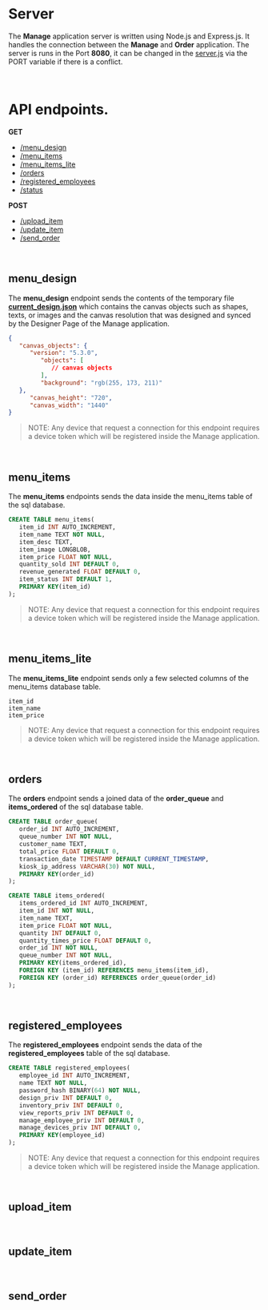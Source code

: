 # Server

The **Manage** application server is written using Node.js and Express.js. It handles the
connection between the **Manage** and **Order** application. The server is runs in the
Port **8080**, it can be changed in the [server.js](../../Manage/server.js) via the PORT
variable if there is a conflict.

<br>

# API endpoints.

**GET**
* [/menu_design](#menudesign)
* [/menu_items](#menuitems)
* [/menu_items_lite](#menuitemslite)
* [/orders](#orders)
* [/registered_employees](#registeredemployees)
* [/status]()

**POST**
* [/upload_item](#uploaditem)
* [/update_item](#updateitem)
* [/send_order](#sendorder)

<br>

## menu_design
The **menu_design** endpoint sends the contents of the temporary file [**current_design.json**](../../Manage/current_design.json)
which contains the canvas objects such as shapes, texts, or images and the canvas resolution
that was designed and synced by the Designer Page of the Manage application.
```json
{
   "canvas_objects": {
      "version": "5.3.0",
         "objects": [
            // canvas objects
         ],
         "background": "rgb(255, 173, 211)"
   },
      "canvas_height": "720",
      "canvas_width": "1440"
}
```
> NOTE: Any device that request a connection for this endpoint requires a device token
which will be registered inside the Manage application.

<br>

## menu_items
The **menu_items** endpoints sends the data inside the menu_items table of the sql database.
```sql
CREATE TABLE menu_items(
   item_id INT AUTO_INCREMENT,
   item_name TEXT NOT NULL,
   item_desc TEXT,
   item_image LONGBLOB,
   item_price FLOAT NOT NULL,
   quantity_sold INT DEFAULT 0,
   revenue_generated FLOAT DEFAULT 0,
   item_status INT DEFAULT 1,
   PRIMARY KEY(item_id)
);
```
> NOTE: Any device that request a connection for this endpoint requires a device token
which will be registered inside the Manage application.

<br>

## menu_items_lite
The **menu_items_lite** endpoint sends only a few selected columns of the menu_items
database table.
```
item_id
item_name
item_price
```
> NOTE: Any device that request a connection for this endpoint requires a device token
which will be registered inside the Manage application.

<br>

## orders
The **orders** endpoint sends a joined data of the **order_queue** and **items_ordered**
of the sql database table.
```sql
CREATE TABLE order_queue(
   order_id INT AUTO_INCREMENT,
   queue_number INT NOT NULL,
   customer_name TEXT,
   total_price FLOAT DEFAULT 0,
   transaction_date TIMESTAMP DEFAULT CURRENT_TIMESTAMP,
   kiosk_ip_address VARCHAR(30) NOT NULL,
   PRIMARY KEY(order_id)
);

CREATE TABLE items_ordered(
   items_ordered_id INT AUTO_INCREMENT,
   item_id INT NOT NULL,
   item_name TEXT,
   item_price FLOAT NOT NULL,
   quantity INT DEFAULT 0,
   quantity_times_price FLOAT DEFAULT 0,
   order_id INT NOT NULL,
   queue_number INT NOT NULL,
   PRIMARY KEY(items_ordered_id),
   FOREIGN KEY (item_id) REFERENCES menu_items(item_id),
   FOREIGN KEY (order_id) REFERENCES order_queue(order_id)
);
```

<br>

## registered_employees
The **registered_employees** endpoint sends the data of the **registered_employees** table
of the sql database.
```sql
CREATE TABLE registered_employees(
   employee_id INT AUTO_INCREMENT,
   name TEXT NOT NULL,
   password_hash BINARY(64) NOT NULL,
   design_priv INT DEFAULT 0,
   inventory_priv INT DEFAULT 0,
   view_reports_priv INT DEFAULT 0,
   manage_employee_priv INT DEFAULT 0,
   manage_devices_priv INT DEFAULT 0,
   PRIMARY KEY(employee_id)
);
```
> NOTE: Any device that request a connection for this endpoint requires a device token
which will be registered inside the Manage application.

<br>

## upload_item

<br>

## update_item

<br>

## send_order
